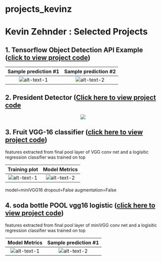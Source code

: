 # projects_kevinz

# Kevin Zehnder : Selected Projects

## 1. Tensorflow Object Detection API Example ([click to view project code](projects/object_detection_tensorflow/))

 Sample prediction #1            |  Sample prediction #2
:-------------------------:|:-------------------------:
![alt-text-1](doc/jpegs/resized_ten1.png "title-1") | ![alt-text-2](doc/jpegs/resized_ten2.png "title-2")


## 2. President Detector ([Click here to view project code](projects/presidential_candidate_facial_recognition/)

<p align="center">
  <img src="projects/presidential_candidate_facial_recognition/example_output.png">
</p>

## 3. Fruit VGG-16 classifier ([click here to view project code](projects/3_fruit_VGG_feature_extractor_logistic/))

features extracted from final pool layer of VGG conv net and a logisitic regression classifier was trained on top

Training plot            |  Model Metrics
:-------------------------:|:-------------------------:
![alt-text-1](doc/jpegs/soda_training_plot.png "title-1") | ![alt-text-2](doc/jpegs/resized_soda_model_metrics.png "title-2")

model=miniVGG16 dropout=False augmentation=False

## 4. soda bottle POOL vgg16 logistic ([click here to view project code](projects/logistic_regression_conv_pool_features/))

features extracted from final pool layer of miniVGG conv net and a logisitic regression classifier was trained on top

Model Metrics            |  Sample prediction #1
:-------------------------:|:-------------------------:
![alt-text-1](doc/jpegs/metrics_width_580.jpg "model-metrics") | ![alt-text-2](doc/jpegs/metrics_width_400.jpg "title-2")

